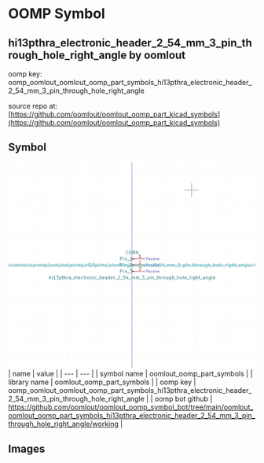# OOMP Symbol  
## hi13pthra_electronic_header_2_54_mm_3_pin_through_hole_right_angle  by oomlout  
  
oomp key: oomp_oomlout_oomlout_oomp_part_symbols_hi13pthra_electronic_header_2_54_mm_3_pin_through_hole_right_angle  
  
source repo at: [https://github.com/oomlout/oomlout_oomp_part_kicad_symbols](https://github.com/oomlout/oomlout_oomp_part_kicad_symbols)  
## Symbol  
  
[![working.png](working_600.png)](working.png)  
| name | value | 
| --- | --- | 
| symbol name | oomlout_oomp_part_symbols | 
| library name | oomlout_oomp_part_symbols | 
| oomp key | oomp_oomlout_oomlout_oomp_part_symbols_hi13pthra_electronic_header_2_54_mm_3_pin_through_hole_right_angle | 
| oomp bot github | https://github.com/oomlout/oomlout_oomp_symbol_bot/tree/main/oomlout_oomlout_oomp_part_symbols_hi13pthra_electronic_header_2_54_mm_3_pin_through_hole_right_angle/working | 
## Images  
